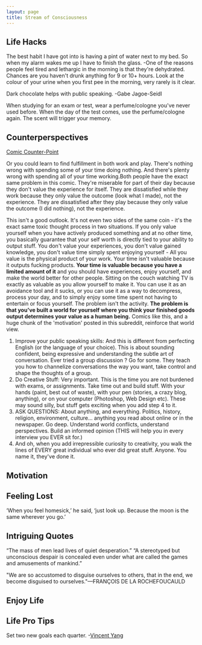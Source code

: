```yaml
---
layout: page
title: Stream of Consciousness 
---
```

## Life Hacks 
The best habit I have got into is having a pint of water next to my bed. So when my alarm wakes me up I have to finish the glass.
  -One of the reasons people feel tired and lethargic in the morning is that they're dehydrated. Chances are you haven't drunk anything for 9 or 10+ hours. Look at the colour of your urine when you first pee in the morning, very rarely is it clear.
  
Dark chocolate helps with public speaking. -Gabe Jagoe-Seidl

When studying for an exam or test, wear a perfume/cologne you've never used before. When the day of the test comes, use the perfume/cologne again. The scent will trigger your memory.


## Counterperspectives 

[Comic Counter-Point](http://imgur.com/2RGMbYJ)

Or you could learn to find fulfillment in both work and play. There's nothing wrong with spending some of your time doing nothing. And there's plenty wrong with spending all of your time working.Both people have the exact same problem in this comic. They're miserable for part of their day because they don't value the experience for itself. They are dissatisfied while they work because they only value the outcome (look what I made), not the experience. They are dissatisfied after they play because they only value the outcome (I did nothing), not the experience.

This isn't a good outlook. It's not even two sides of the same coin - it's the exact same toxic thought process in two situations. If you only value yourself when you have actively produced something and at no other time, you basically guarantee that your self worth is directly tied to your ability to output stuff. You don't value your experiences, you don't value gained knowledge, you don't value time simply spent enjoying yourself - All you value is the physical product of your work. Your time isn't valuable because it outputs fucking products. **Your time is valuable because you have a limited amount of it** and you should have experiences, enjoy yourself, and make the world better for other people. Sitting on the couch watching TV is exactly as valuable as you allow yourself to make it. You can use it as an avoidance tool and it sucks, or you can use it as a way to decompress, process your day, and to simply enjoy some time spent not having to entertain or focus yourself. The problem isn't the activity. **The problem is that you've built a world for yourself where you think your finished goods output determines your value as a human being.** Comics like this, and a huge chunk of the 'motivation' posted in this subreddit, reinforce that world view.

1. Improve your public speaking skills: And this is different from perfecting English (or the language of your choice). This is about sounding confident, being expressive and understanding the subtle art of conversation. Ever tried a group discussion ? Go for some. They teach you how to channelize conversations the way you want, take control and shape the thoughts of a group.
2. Do Creative Stuff: Very important. This is the time you are not burdened with exams, or assignments. Take time out and build stuff. With your hands (paint, best out of waste), with your pen (stories, a crazy blog, anything), or on your computer (Photoshop, Web Design etc). These may sound silly, but stuff gets exciting when you add step 4 to it.
3. ASK QUESTIONS: About anything, and everything. Politics, history, religion, environment, culture... anything you read about online or in the newspaper. Go deep. Understand world conflicts, understand perspectives. Build an informed opinion (THIS will help you in every interview you EVER sit for.)
4. And oh, when you add irrepressible curiosity to creativity, you walk the lines of EVERY great individual who ever did great stuff. Anyone. You name it, they've done it.


## Motivation 
  
## Feeling Lost 

‘When you feel homesick,’ he said, ‘just look up. Because the moon is the same wherever you go.’

## Intriguing Quotes

“The mass of men lead lives of quiet desperation.” “A stereotyped but unconscious despair
is concealed even under what are called the games and amusements of mankind.”

"We are so accustomed to disguise ourselves to others, that in the end, we become disguised to
ourselves."—FRANÇOIS DE LA ROCHEFOUCAULD

## Enjoy Life 

## Life Pro Tips 

Set two new goals each quarter. -[Vincent Yang](vincentyang.me) 



















